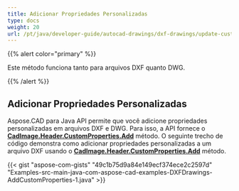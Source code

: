```yaml
---
title: Adicionar Propriedades Personalizadas
type: docs
weight: 20
url: /pt/java/developer-guide/autocad-drawings/dxf-drawings/update-custom-properties/
---
```


{{% alert color="primary" %}}

Este método funciona tanto para arquivos DXF quanto DWG.

{{% /alert %}}

## Adicionar Propriedades Personalizadas

Aspose.CAD para Java API permite que você adicione propriedades personalizadas em arquivos DXF e DWG. Para isso, a API fornece o [**CadImage.Header.CustomProperties.Add**](https://reference.aspose.com/cad/java/com.aspose.cad.fileformats.cad.cadobjects/CadHeader#getCustomProperties--) método.
O seguinte trecho de código demonstra como adicionar propriedades personalizadas a um arquivo DXF usando o [**CadImage.Header.CustomProperties.Add**](https://reference.aspose.com/cad/java/com.aspose.cad.fileformats.cad.cadobjects/CadHeader#getCustomProperties--) método.

{{< gist "aspose-com-gists" "49c1b75d9a84e149ecf374ece2c2597d" "Examples-src-main-java-com-aspose-cad-examples-DXFDrawings-AddCustomProperties-1.java" >}}

